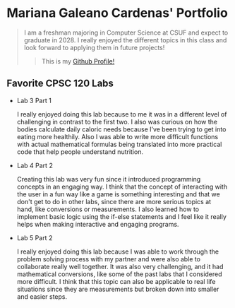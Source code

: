# Mariana Galeano Cardenas' Portfolio

> I am a freshman majoring in Computer Science at CSUF and expect to graduate in 2028. I really enjoyed the different topics in this class and look forward to applying them in future projects!
>
>> This is my [Github Profile!](https://github.com/marzz33)

## Favorite CPSC 120 Labs

* Lab 3 Part 1

    I really enjoyed doing this lab because to me it was in a different level of challenging in contrast to the first two. I also was curious on how the bodies calculate daily caloric needs because I’ve been trying to get into eating more healthily. Also I was able to write more difficult functions with actual mathematical formulas being translated into more practical code that help people understand nutrition.

* Lab 4 Part 2

    Creating this lab was very fun since it introduced programming concepts in an engaging way. I think that the concept of interacting with the user in a fun way like a game is something interesting and that we don't get to do in other labs, since there are more serious topics at hand, like conversions or measurements. I also learned how to implement basic logic using the if-else statements and I feel like it really helps when making interactive and engaging programs.

* Lab 5 Part 2

    I really enjoyed doing this lab because I was able to work through the problem solving process with my partner and were also able to collaborate really well together. It was also very challenging, and it had mathematical conversions, like some of the past labs that I considered more difficult. I think that this topic can also be applicable to real life situations since they are measurements but broken down into smaller and easier steps.

